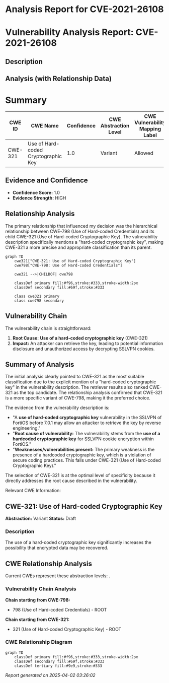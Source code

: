 # Analysis Report for CVE-2021-26108

# Vulnerability Analysis Report: CVE-2021-26108

## Description



## Analysis (with Relationship Data)

# Summary
| CWE ID | CWE Name | Confidence | CWE Abstraction Level | CWE Vulnerability Mapping Label | CWE-Vulnerability Mapping Notes |
|---|---|---|---|---|---|
| CWE-321 | Use of Hard-coded Cryptographic Key | 1.0 | Variant | Allowed | Primary CWE |

## Evidence and Confidence

*   **Confidence Score:** 1.0
*   **Evidence Strength:** HIGH

## Relationship Analysis
The primary relationship that influenced my decision was the hierarchical relationship between CWE-798 (Use of Hard-coded Credentials) and its child CWE-321 (Use of Hard-coded Cryptographic Key). The vulnerability description specifically mentions a "hard-coded cryptographic key", making CWE-321 a more precise and appropriate classification than its parent.

```mermaid
graph TD
    cwe321["CWE-321: Use of Hard-coded Cryptographic Key"]
    cwe798["CWE-798: Use of Hard-coded Credentials"]
    
    cwe321 -->|CHILDOF| cwe798
    
    classDef primary fill:#f96,stroke:#333,stroke-width:2px
    classDef secondary fill:#69f,stroke:#333
    
    class cwe321 primary
    class cwe798 secondary
```

## Vulnerability Chain
The vulnerability chain is straightforward:
1.  **Root Cause:** **Use of a hard-coded cryptographic key** (CWE-321)
2.  **Impact:** An attacker can retrieve the key, leading to potential information disclosure and unauthorized access by decrypting SSLVPN cookies.

## Summary of Analysis
The initial analysis clearly pointed to CWE-321 as the most suitable classification due to the explicit mention of a "hard-coded cryptographic key" in the vulnerability description. The retriever results also ranked CWE-321 as the top candidate. The relationship analysis confirmed that CWE-321 is a more specific variant of CWE-798, making it the preferred choice.

The evidence from the vulnerability description is:
- "A **use of hard-coded cryptographic key** vulnerability in the SSLVPN of FortiOS before 7.0.1 may allow an attacker to retrieve the key by reverse engineering."
- "**Root cause of vulnerability:** The vulnerability stems from the **use of a hardcoded cryptographic key** for SSLVPN cookie encryption within FortiOS."
- "**Weaknesses/vulnerabilities present:** The primary weakness is the presence of a hardcoded cryptographic key, which is a violation of secure coding practices. This falls under CWE-321 (Use of Hard-coded Cryptographic Key)."

The selection of CWE-321 is at the optimal level of specificity because it directly addresses the root cause described in the vulnerability.

Relevant CWE Information:

## CWE-321: Use of Hard-coded Cryptographic Key
**Abstraction:** Variant
**Status:** Draft

### Description
The use of a hard-coded cryptographic key significantly increases the possibility that encrypted data may be recovered.


## CWE Relationship Analysis

Current CWEs represent these abstraction levels: .


### Vulnerability Chain Analysis

**Chain starting from CWE-798:**
- 798 (Use of Hard-coded Credentials) - ROOT


**Chain starting from CWE-321:**
- 321 (Use of Hard-coded Cryptographic Key) - ROOT



### CWE Relationship Diagram

```mermaid
graph TD
    classDef primary fill:#f96,stroke:#333,stroke-width:2px
    classDef secondary fill:#69f,stroke:#333
    classDef tertiary fill:#9e9,stroke:#333
```



*Report generated on 2025-04-02 03:26:02*
